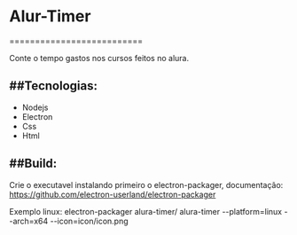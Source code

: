 # Alur-Timer
==========================

Conte o tempo gastos nos cursos feitos no alura.

##Tecnologias:
---

* Nodejs
* Electron
* Css
* Html

##Build:
---

Crie o executavel instalando primeiro o electron-packager, documentação: https://github.com/electron-userland/electron-packager


Exemplo linux:
electron-packager alura-timer/ alura-timer --platform=linux --arch=x64 --icon=icon/icon.png



